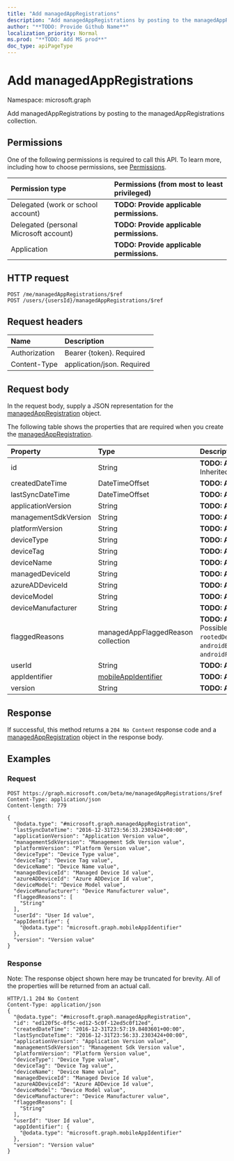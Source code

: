 ```yaml
---
title: "Add managedAppRegistrations"
description: "Add managedAppRegistrations by posting to the managedAppRegistrations collection."
author: "**TODO: Provide Github Name**"
localization_priority: Normal
ms.prod: "**TODO: Add MS prod**"
doc_type: apiPageType
---
```


# Add managedAppRegistrations

Namespace: microsoft.graph

Add managedAppRegistrations by posting to the managedAppRegistrations collection.

## Permissions
One of the following permissions is required to call this API. To learn more, including how to choose permissions, see [Permissions](/concepts/permissions-reference.md).

|Permission type|Permissions (from most to least privileged)|
|:---|:---|
|Delegated (work or school account)|**TODO: Provide applicable permissions.**|
|Delegated (personal Microsoft account)|**TODO: Provide applicable permissions.**|
|Application|**TODO: Provide applicable permissions.**|

## HTTP request
<!-- {
  "blockType": "ignored"
}
-->
``` http
POST /me/managedAppRegistrations/$ref
POST /users/{usersId}/managedAppRegistrations/$ref
```

## Request headers
|Name|Description|
|:---|:---|
|Authorization|Bearer {token}. Required|
|Content-Type|application/json. Required|

## Request body
In the request body, supply a JSON representation for the [managedAppRegistration](../resources/managedappregistration.md) object.

The following table shows the properties that are required when you create the [managedAppRegistration](../resources/managedappregistration.md).

|Property|Type|Description|
|:---|:---|:---|
|id|String|**TODO: Add Description** Inherited from [entity](../resources/entity.md)|
|createdDateTime|DateTimeOffset|**TODO: Add Description**|
|lastSyncDateTime|DateTimeOffset|**TODO: Add Description**|
|applicationVersion|String|**TODO: Add Description**|
|managementSdkVersion|String|**TODO: Add Description**|
|platformVersion|String|**TODO: Add Description**|
|deviceType|String|**TODO: Add Description**|
|deviceTag|String|**TODO: Add Description**|
|deviceName|String|**TODO: Add Description**|
|managedDeviceId|String|**TODO: Add Description**|
|azureADDeviceId|String|**TODO: Add Description**|
|deviceModel|String|**TODO: Add Description**|
|deviceManufacturer|String|**TODO: Add Description**|
|flaggedReasons|managedAppFlaggedReason collection|**TODO: Add Description**. Possible values are: `none`, `rootedDevice`, `androidBootloaderUnlocked`, `androidFactoryRomModified`.|
|userId|String|**TODO: Add Description**|
|appIdentifier|[mobileAppIdentifier](../resources/mobileappidentifier.md)|**TODO: Add Description**|
|version|String|**TODO: Add Description**|



## Response
If successful, this method returns a `204 No Content` response code and a [managedAppRegistration](../resources/managedappregistration.md) object in the response body.

## Examples

### Request
<!-- {
  "blockType": "request",
  "name": "create_managedappregistration_from_"
}
-->
``` http
POST https://graph.microsoft.com/beta/me/managedAppRegistrations/$ref
Content-Type: application/json
Content-length: 779

{
  "@odata.type": "#microsoft.graph.managedAppRegistration",
  "lastSyncDateTime": "2016-12-31T23:56:33.2303424+00:00",
  "applicationVersion": "Application Version value",
  "managementSdkVersion": "Management Sdk Version value",
  "platformVersion": "Platform Version value",
  "deviceType": "Device Type value",
  "deviceTag": "Device Tag value",
  "deviceName": "Device Name value",
  "managedDeviceId": "Managed Device Id value",
  "azureADDeviceId": "Azure ADDevice Id value",
  "deviceModel": "Device Model value",
  "deviceManufacturer": "Device Manufacturer value",
  "flaggedReasons": [
    "String"
  ],
  "userId": "User Id value",
  "appIdentifier": {
    "@odata.type": "microsoft.graph.mobileAppIdentifier"
  },
  "version": "Version value"
}
```

### Response
Note: The response object shown here may be truncated for brevity. All of the properties will be returned from an actual call.
<!-- {
  "blockType": "response",
  "truncated": true,
  "@odata.type": "microsoft.graph.managedappregistration"
}
-->
``` http
HTTP/1.1 204 No Content
Content-Type: application/json
{
  "@odata.type": "#microsoft.graph.managedAppRegistration",
  "id": "ed120f5c-0f5c-ed12-5c0f-12ed5c0f12ed",
  "createdDateTime": "2016-12-31T23:57:19.8403601+00:00",
  "lastSyncDateTime": "2016-12-31T23:56:33.2303424+00:00",
  "applicationVersion": "Application Version value",
  "managementSdkVersion": "Management Sdk Version value",
  "platformVersion": "Platform Version value",
  "deviceType": "Device Type value",
  "deviceTag": "Device Tag value",
  "deviceName": "Device Name value",
  "managedDeviceId": "Managed Device Id value",
  "azureADDeviceId": "Azure ADDevice Id value",
  "deviceModel": "Device Model value",
  "deviceManufacturer": "Device Manufacturer value",
  "flaggedReasons": [
    "String"
  ],
  "userId": "User Id value",
  "appIdentifier": {
    "@odata.type": "microsoft.graph.mobileAppIdentifier"
  },
  "version": "Version value"
}
```

